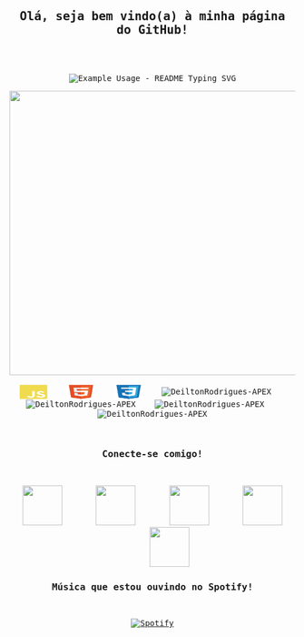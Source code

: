 <div align="center">
<kbd align="center">
<h2>Olá, seja bem vindo(a) à minha página do GitHub!</h2></br>
<div style="display: inline_block"><br>
<kbd>
 
<p align="center">
 <img src="https://readme-typing-svg.demolab.com/?lines=Eu sou Deilton Rodrigues;Desenvolvedor Salesforce;Músico;Artista Plástico;Bora codar?🤓&font=Fira%20Code&center=true&width=660&height=50&duration=4000&pause=1000" alt="Example Usage - README Typing SVG">
</p>

<div align="center">

<img height="500" width="600" src="https://i.pinimg.com/originals/8b/35/fe/8b35fef55fba1a201c9c7a11d3ec3d64.gif" ></br>

 <kbd><img align="center" alt="DeiltonRodrigues-Js" height="25" width="50" src="https://raw.githubusercontent.com/devicons/devicon/master/icons/javascript/javascript-plain.svg"></kbd>&nbsp;&nbsp;&nbsp;
 <kbd><img align="center" alt="DeiltonRodrigues-HTML" height="25" width="50" src="https://raw.githubusercontent.com/devicons/devicon/master/icons/html5/html5-original.svg"></kbd>&nbsp;&nbsp;&nbsp;
 <kbd><img align="center" alt="DeiltonRodrigues-CSS" height="25" width="50" src="https://raw.githubusercontent.com/devicons/devicon/master/icons/css3/css3-original.svg"></kbd>&nbsp;&nbsp;&nbsp;
 <kbd><img align="center" alt="DeiltonRodrigues-APEX" height="25" width="50" src="https://encrypted-tbn0.gstatic.com/images?q=tbn:ANd9GcRFeSrulYoNAePi9YSCIrCEIibJqgF0_QCP1w&usqp=CAU"></kbd>&nbsp;&nbsp;&nbsp;
 <kbd><img align="center" alt="DeiltonRodrigues-APEX" height="25" width="50" src="https://developer.salesforce.com/resources2/quests/badge2.png"></kbd>&nbsp;&nbsp;&nbsp;
  <kbd><img align="center" alt="DeiltonRodrigues-APEX" height="25" width="50" src="https://demandblue.com/wp-content/uploads/2018/04/lighting.jpg"></kbd>&nbsp;&nbsp;&nbsp;
 <kbd><img align="center" alt="DeiltonRodrigues-APEX" height="25" width="50" src="https://res.cloudinary.com/hy4kyit2a/f_auto,fl_lossy,q_70/learn/modules/lex_dev_visualforce/7998e9bbdff36b923bb01ff7a5f918f5_badge.png"></kbd>
  
 </div>

</kbd>
 
</br>

 <h3>Conecte-se comigo!</h3></br>
   
   <kbd><a href="https://www.youtube.com/channel/UC7zg2jrvZoZBMApxnGz7fHQ" target="_blank"><img src="https://i.redd.it/3d-youtube-logo-full-video-on-my-channel-v0-ituve6xk0apa1.png?width=1920&format=png&auto=webp&s=c4b090ae1e20b8d1877e4cdf6fb29fe216ed84ce" width="70" height="70"></a></kbd>&nbsp;&nbsp;&nbsp;&nbsp;&nbsp;&nbsp; 
    <kbd><a href="https://www.instagram.com/deiltonrodriguesdrawings/" target="_blank"><img src="https://cdn.pixabay.com/photo/2022/01/26/23/18/instagram-6970242_960_720.jpg" width="70" height="70"></a></kbd>&nbsp;&nbsp;&nbsp;&nbsp;&nbsp;&nbsp;
    <kbd><a href="mailto:deiltonrodrigues@gmail.com"><img src="https://i.pinimg.com/1200x/bd/4f/e2/bd4fe2b3f6f3c9c20eb371b53d6d02c9.jpg" width="70" height="70"></a></kbd>&nbsp;&nbsp;&nbsp;&nbsp;&nbsp;&nbsp;
    <kbd><a href="https://www.linkedin.com/in/deilton-rodrigues-b8a433140/" target="_blank"><img src="https://wallpapers.com/images/hd/linkedin-background-ca8mfbsf2jxdlxjx.jpg" width="70" height="70"></a></kbd>&nbsp;&nbsp;&nbsp;&nbsp;&nbsp;&nbsp;
    <kbd><a href="https://www.salesforce.com/trailblazer/deiltonrodrigues/" target="_blank"><img src="https://cdn.thenewstack.io/media/2017/06/6c7e8f56-trailhead.png" width="70" height="70"></a></kbd>
 </kbd>
</br>


<h3>Música que estou ouvindo no Spotify!</h3></br>

<kbd> [![Spotify](https://novatorem-hazel-eight.vercel.app/api/spotify)](https://open.spotify.com/user/DeiltonRodrigues)</kbd>

<!-- ![snake gif](https://github.com/DeiltonRodrigues1/DeiltonRodrigues1/blob/output/github-contribution-grid-snake.svg)-->

</div> </div>
